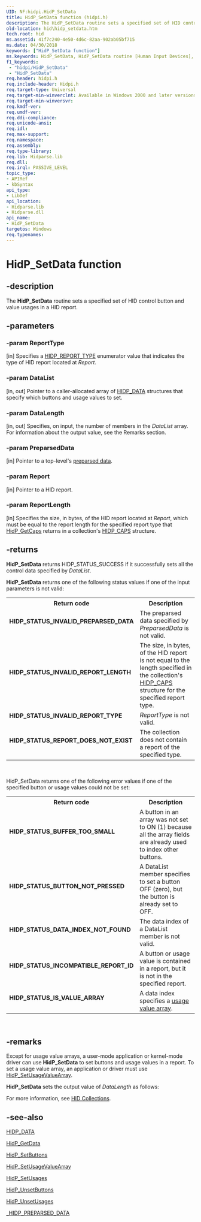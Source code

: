 ```yaml
---
UID: NF:hidpi.HidP_SetData
title: HidP_SetData function (hidpi.h)
description: The HidP_SetData routine sets a specified set of HID control button and value usages in a HID report.
old-location: hid\hidp_setdata.htm
tech.root: hid
ms.assetid: 41f7c240-4e50-4d6c-82aa-902ab05bf715
ms.date: 04/30/2018
keywords: ["HidP_SetData function"]
ms.keywords: HidP_SetData, HidP_SetData routine [Human Input Devices], hid.hidp_setdata, hidfunc_4b2f18db-e7a2-432d-abd6-51240a0ffc91.xml, hidpi/HidP_SetData
f1_keywords:
 - "hidpi/HidP_SetData"
 - "HidP_SetData"
req.header: hidpi.h
req.include-header: Hidpi.h
req.target-type: Universal
req.target-min-winverclnt: Available in Windows 2000 and later versions of Windows.
req.target-min-winversvr: 
req.kmdf-ver: 
req.umdf-ver: 
req.ddi-compliance: 
req.unicode-ansi: 
req.idl: 
req.max-support: 
req.namespace: 
req.assembly: 
req.type-library: 
req.lib: Hidparse.lib
req.dll: 
req.irql: PASSIVE_LEVEL
topic_type:
- APIRef
- kbSyntax
api_type:
- LibDef
api_location:
- Hidparse.lib
- Hidparse.dll
api_name:
- HidP_SetData
targetos: Windows
req.typenames: 
---
```


# HidP_SetData function


## -description


The <b>HidP_SetData</b> routine sets a specified set of HID control button and value usages in a HID report.


## -parameters




### -param ReportType 
[in]
Specifies a <a href="https://docs.microsoft.com/windows-hardware/drivers/ddi/hidpi/ne-hidpi-_hidp_report_type">HIDP_REPORT_TYPE</a> enumerator value that indicates the type of HID report located at <i>Report</i>.


### -param DataList 
[in, out]
Pointer to a caller-allocated array of <a href="https://docs.microsoft.com/windows-hardware/drivers/ddi/hidpi/ns-hidpi-_hidp_data">HIDP_DATA</a> structures that specify which buttons and usage values to set.


### -param DataLength 
[in, out]
Specifies, on input, the number of members in the <i>DataList</i> array. For information about the output value, see the Remarks section.


### -param PreparsedData 
[in]
Pointer to a top-level's <a href="https://docs.microsoft.com/windows-hardware/drivers/hid/preparsed-data">preparsed data</a>.


### -param Report 
[in]
Pointer to a HID report.


### -param ReportLength 
[in]
Specifies the size, in bytes, of the HID report located at <i>Report</i>, which must be equal to the report length for the specified report type that <a href="https://docs.microsoft.com/windows-hardware/drivers/ddi/hidpi/nf-hidpi-hidp_getcaps">HidP_GetCaps</a> returns in a collection's <a href="https://docs.microsoft.com/windows-hardware/drivers/ddi/hidpi/ns-hidpi-_hidp_caps">HIDP_CAPS</a> structure.


## -returns



<b>HidP_SetData</b> returns HIDP_STATUS_SUCCESS if it successfully sets all the control data specified by <i>DataList</i>.

<b>HidP_SetData</b> returns one of the following status values if one of the input parameters is not valid:

<table>
<tr>
<th>Return code</th>
<th>Description</th>
</tr>
<tr>
<td width="40%">
<dl>
<dt><b>HIDP_STATUS_INVALID_PREPARSED_DATA</b></dt>
</dl>
</td>
<td width="60%">
The preparsed data specified by <i>PreparsedData</i> is not valid.

</td>
</tr>
<tr>
<td width="40%">
<dl>
<dt><b>HIDP_STATUS_INVALID_REPORT_LENGTH</b></dt>
</dl>
</td>
<td width="60%">
The size, in bytes, of the HID report is not equal to the length specified in the collection's <a href="https://docs.microsoft.com/windows-hardware/drivers/ddi/hidpi/ns-hidpi-_hidp_caps">HIDP_CAPS</a> structure for the specified report type.

</td>
</tr>
<tr>
<td width="40%">
<dl>
<dt><b>HIDP_STATUS_INVALID_REPORT_TYPE</b></dt>
</dl>
</td>
<td width="60%">
<i>ReportType</i> is not valid.

</td>
</tr>
<tr>
<td width="40%">
<dl>
<dt><b>HIDP_STATUS_REPORT_DOES_NOT_EXIST</b></dt>
</dl>
</td>
<td width="60%">
The collection does not contain a report of the specified type.

</td>
</tr>
</table>
 

HidP_SetData returns one of the following error values if one of the specified button or usage values could not be set:

<table>
<tr>
<th>Return code</th>
<th>Description</th>
</tr>
<tr>
<td width="40%">
<dl>
<dt><b>HIDP_STATUS_BUFFER_TOO_SMALL</b></dt>
</dl>
</td>
<td width="60%">
A button in an array was not set to ON (1) because all the array fields are already used to index other buttons.


</td>
</tr>
<tr>
<td width="40%">
<dl>
<dt><b>HIDP_STATUS_BUTTON_NOT_PRESSED</b></dt>
</dl>
</td>
<td width="60%">
A DataList member specifies to set a button OFF (zero), but the button is already set to OFF.


</td>
</tr>
<tr>
<td width="40%">
<dl>
<dt><b>HIDP_STATUS_DATA_INDEX_NOT_FOUND</b></dt>
</dl>
</td>
<td width="60%">
The data index of a DataList member is not valid.

</td>
</tr>
<tr>
<td width="40%">
<dl>
<dt><b>HIDP_STATUS_INCOMPATIBLE_REPORT_ID</b></dt>
</dl>
</td>
<td width="60%">
A button or usage value is contained in a report, but it is not in the specified report.


</td>
</tr>
<tr>
<td width="40%">
<dl>
<dt><b>HIDP_STATUS_IS_VALUE_ARRAY</b></dt>
</dl>
</td>
<td width="60%">
A data index specifies a <a href="https://docs.microsoft.com/windows-hardware/drivers/hid/value-capability-arrays">usage value array</a>.

</td>
</tr>
</table>
 




## -remarks



Except for usage value arrays, a user-mode application or kernel-mode driver can use <b>HidP_SetData</b> to set buttons and usage values in a report. To set a usage value array, an application or driver must use <a href="https://docs.microsoft.com/windows-hardware/drivers/ddi/hidpi/nf-hidpi-hidp_setusagevaluearray">HidP_SetUsageValueArray</a>.

<b>HidP_SetData</b> sets the output value of <i>DataLength</i> as follows:



For more information, see <a href="https://docs.microsoft.com/windows-hardware/drivers/hid/hid-collections">HID Collections</a>. 




## -see-also




<a href="https://docs.microsoft.com/windows-hardware/drivers/ddi/hidpi/ns-hidpi-_hidp_data">HIDP_DATA</a>



<a href="https://docs.microsoft.com/windows-hardware/drivers/ddi/hidpi/nf-hidpi-hidp_getdata">HidP_GetData</a>



<a href="https://docs.microsoft.com/windows-hardware/drivers/hid/hdpi-h-macros">HidP_SetButtons</a>



<a href="https://docs.microsoft.com/windows-hardware/drivers/ddi/hidpi/nf-hidpi-hidp_setusagevaluearray">HidP_SetUsageValueArray</a>



<a href="https://docs.microsoft.com/windows-hardware/drivers/ddi/hidpi/nf-hidpi-hidp_setusages">HidP_SetUsages</a>



<a href="https://docs.microsoft.com/windows-hardware/drivers/hid/hdpi-h-macros">HidP_UnsetButtons</a>



<a href="https://docs.microsoft.com/windows-hardware/drivers/ddi/hidpi/nf-hidpi-hidp_unsetusages">HidP_UnsetUsages</a>



<a href="https://docs.microsoft.com/windows-hardware/drivers/ddi/hidsdi/nf-hidsdi-hidd_getpreparseddata">_HIDP_PREPARSED_DATA</a>
 

 

